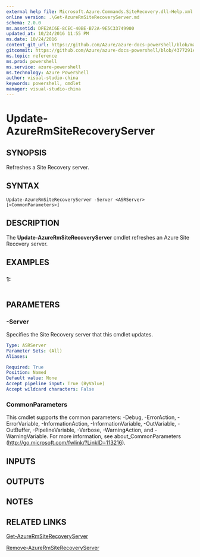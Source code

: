 ```yaml
---
external help file: Microsoft.Azure.Commands.SiteRecovery.dll-Help.xml
online version: .\Get-AzureRmSiteRecoveryServer.md
schema: 2.0.0
ms.assetid: DFE2AC6E-8CEC-40BE-B72A-9E5C33749900
updated_at: 10/24/2016 11:55 PM
ms.date: 10/24/2016
content_git_url: https://github.com/Azure/azure-docs-powershell/blob/master/azureps-cmdlets-docs/ResourceManager/AzureRM.SiteRecovery/v2.1.0/Update-AzureRmSiteRecoveryServer.md
gitcommit: https://github.com/Azure/azure-docs-powershell/blob/4377291ee360e58e2c1c5d644155daf6a0279055/azureps-cmdlets-docs/ResourceManager/AzureRM.SiteRecovery/v2.1.0/Update-AzureRmSiteRecoveryServer.md
ms.topic: reference
ms.prod: powershell
ms.service: azure-powershell
ms.technology: Azure PowerShell
author: visual-studio-china
keywords: powershell, cmdlet
manager: visual-studio-china
---
```


# Update-AzureRmSiteRecoveryServer

## SYNOPSIS
Refreshes a Site Recovery server.

## SYNTAX

```
Update-AzureRmSiteRecoveryServer -Server <ASRServer> [<CommonParameters>]
```

## DESCRIPTION
The **Update-AzureRmSiteRecoveryServer** cmdlet refreshes an Azure Site Recovery server.

## EXAMPLES

### 1:
```

```

## PARAMETERS

### -Server
Specifies the Site Recovery server that this cmdlet updates.

```yaml
Type: ASRServer
Parameter Sets: (All)
Aliases: 

Required: True
Position: Named
Default value: None
Accept pipeline input: True (ByValue)
Accept wildcard characters: False
```

### CommonParameters
This cmdlet supports the common parameters: -Debug, -ErrorAction, -ErrorVariable, -InformationAction, -InformationVariable, -OutVariable, -OutBuffer, -PipelineVariable, -Verbose, -WarningAction, and -WarningVariable. For more information, see about_CommonParameters (http://go.microsoft.com/fwlink/?LinkID=113216).

## INPUTS

## OUTPUTS

## NOTES

## RELATED LINKS

[Get-AzureRmSiteRecoveryServer](./Get-AzureRmSiteRecoveryServer.md)

[Remove-AzureRmSiteRecoveryServer](./Remove-AzureRmSiteRecoveryServer.md)


